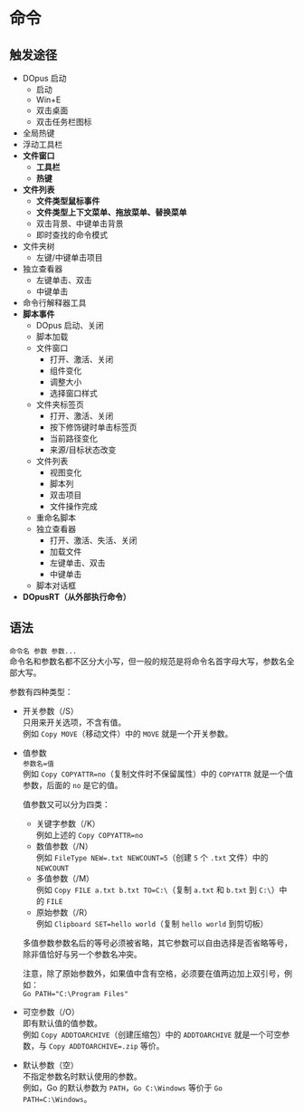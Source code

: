 # 命令
## 触发途径
- DOpus 启动
    - 启动
    - Win+E
    - 双击桌面
    - 双击任务栏图标
- 全局热键
- 浮动工具栏
- **文件窗口**
    - **工具栏**
    - **热键**
- **文件列表**
    - **文件类型鼠标事件**
    - **文件类型上下文菜单、拖放菜单、替换菜单**
    - 双击背景、中键单击背景
    - 即时查找的命令模式
- 文件夹树
    - 左键/中键单击项目
- 独立查看器
    - 左键单击、双击
    - 中键单击
- 命令行解释器工具
- **脚本事件**
    - DOpus 启动、关闭
    - 脚本加载
    - 文件窗口
        - 打开、激活、关闭
        - 组件变化
        - 调整大小
        - 选择窗口样式
    - 文件夹标签页
        - 打开、激活、关闭
        - 按下修饰键时单击标签页
        - 当前路径变化
        - 来源/目标状态改变
    - 文件列表
        - 视图变化
        - 脚本列
        - 双击项目
        - 文件操作完成
    - 重命名脚本
    - 独立查看器
        - 打开、激活、失活、关闭
        - 加载文件
        - 左键单击、双击
        - 中键单击
    - 脚本对话框
- **DOpusRT（从外部执行命令）**

## 语法
`命令名 参数 参数...`  
命令名和参数名都不区分大小写，但一般的规范是将命令名首字母大写，参数名全部大写。

参数有四种类型：
- 开关参数（/S）  
    只用来开关选项，不含有值。  
    例如 `Copy MOVE`（移动文件）中的 `MOVE` 就是一个开关参数。
- 值参数  
    `参数名=值`  
    例如 `Copy COPYATTR=no`（复制文件时不保留属性）中的 `COPYATTR` 就是一个值参数，后面的 `no` 是它的值。

    值参数又可以分为四类：
    - 关键字参数（/K）  
        例如上述的 `Copy COPYATTR=no`
    - 数值参数（/N）  
        例如 `FileType NEW=.txt NEWCOUNT=5`（创建 `5` 个 `.txt` 文件）中的 `NEWCOUNT`
    - 多值参数（/M）  
        例如 `Copy FILE a.txt b.txt TO=C:\`（复制 `a.txt` 和 `b.txt` 到 `C:\`）中的 `FILE`
    - 原始参数（/R）  
        例如 `Clipboard SET=hello world`（复制 `hello world` 到剪切板）
    
    多值参数参数名后的等号必须被省略，其它参数可以自由选择是否省略等号，除非值恰好与另一个参数名冲突。

    注意，除了原始参数外，如果值中含有空格，必须要在值两边加上双引号，例如：  
    `Go PATH="C:\Program Files"`
- 可空参数（/O）  
    即有默认值的值参数。  
    例如 `Copy ADDTOARCHIVE`（创建压缩包）中的 `ADDTOARCHIVE` 就是一个可空参数，与 `Copy ADDTOARCHIVE=.zip` 等价。
- 默认参数（空）  
    不指定参数名时默认使用的参数。  
    例如，Go 的默认参数为 `PATH`，`Go C:\Windows` 等价于 `Go PATH=C:\Windows`。